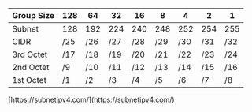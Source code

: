 
| Group Size | 128 | 64 | 32 | 16 | 8 | 4 | 2 | 1 |
| ------------- | ------------- |------------- | ------------- |------------- | ------------- |------------- | ------------- |------------- |
| Subnet | 128 | 192 | 224 | 240 | 248 | 252 | 254 | 255 |
| CIDR | /25 | /26 | /27 | /28 | /29 | /30 | /31 | /32 |
| 3rd Octet | /17 | /18 | /19 | /20 | /21 | /22 | /23 | /24 |
| 2nd Octet | /9 | /10 | /11 | /12 | /13 | /14 | /15 | /16 |
| 1st Octet | /1 | /2 | /3 | /4 | /5 | /6 | /7 | /8 |


[https://subnetipv4.com/](https://subnetipv4.com/)
